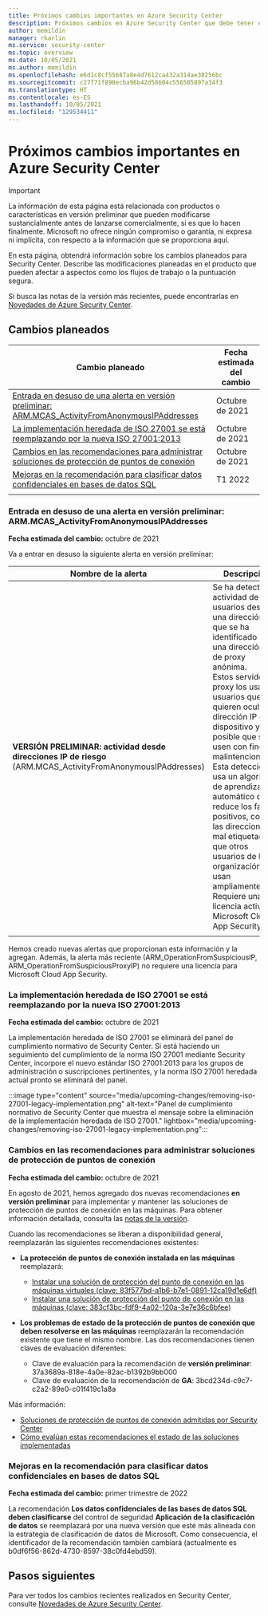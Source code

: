 ```yaml
---
title: Próximos cambios importantes en Azure Security Center
description: Próximos cambios en Azure Security Center que debe tener en cuenta y para los que puede que necesite un plan
author: memildin
manager: rkarlin
ms.service: security-center
ms.topic: overview
ms.date: 10/05/2021
ms.author: memildin
ms.openlocfilehash: e6d1c8cf55687a8e4d7612ca432a314ae38256bc
ms.sourcegitcommit: c27f71f890ecba96b42d58604c556505897a34f3
ms.translationtype: HT
ms.contentlocale: es-ES
ms.lasthandoff: 10/05/2021
ms.locfileid: "129534411"
---
```

# <a name="important-upcoming-changes-to-azure-security-center"></a>Próximos cambios importantes en Azure Security Center

> [!IMPORTANT]
> La información de esta página está relacionada con productos o características en versión preliminar que pueden modificarse sustancialmente antes de lanzarse comercialmente, si es que lo hacen finalmente. Microsoft no ofrece ningún compromiso o garantía, ni expresa ni implícita, con respecto a la información que se proporciona aquí.

En esta página, obtendrá información sobre los cambios planeados para Security Center. Describe las modificaciones planeadas en el producto que pueden afectar a aspectos como los flujos de trabajo o la puntuación segura.

Si busca las notas de la versión más recientes, puede encontrarlas en [Novedades de Azure Security Center](release-notes.md).


## <a name="planned-changes"></a>Cambios planeados

| Cambio planeado       | Fecha estimada del cambio |
|----------------------|---------------------------|
| [Entrada en desuso de una alerta en versión preliminar: ARM.MCAS_ActivityFromAnonymousIPAddresses](#deprecating-a-preview-alert-armmcas_activityfromanonymousipaddresses)             | Octubre de 2021|
| [La implementación heredada de ISO 27001 se está reemplazando por la nueva ISO 27001:2013](#legacy-implementation-of-iso-27001-is-being-replaced-with-new-iso-270012013)| Octubre de 2021|
| [Cambios en las recomendaciones para administrar soluciones de protección de puntos de conexión](#changes-to-recommendations-for-managing-endpoint-protection-solutions)             | Octubre de 2021    |
| [Mejoras en la recomendación para clasificar datos confidenciales en bases de datos SQL](#enhancements-to-recommendation-to-classify-sensitive-data-in-sql-databases)   | T1 2022    |
|||

### <a name="deprecating-a-preview-alert-armmcas_activityfromanonymousipaddresses"></a>Entrada en desuso de una alerta en versión preliminar: ARM.MCAS_ActivityFromAnonymousIPAddresses

**Fecha estimada del cambio:** octubre de 2021

Va a entrar en desuso la siguiente alerta en versión preliminar:

|Nombre de la alerta| Descripción|
|----------------------|---------------------------|
|**VERSIÓN PRELIMINAR: actividad desde direcciones IP de riesgo**<br>(ARM.MCAS_ActivityFromAnonymousIPAddresses)|Se ha detectado actividad de usuarios desde una dirección IP que se ha identificado como una dirección IP de proxy anónima.<br>Estos servidores proxy los usan los usuarios que quieren ocultar la dirección IP del dispositivo y es posible que se usen con fines malintencionados. Esta detección usa un algoritmo de aprendizaje automático que reduce los falsos positivos, como las direcciones IP mal etiquetadas que otros usuarios de la organización usan ampliamente.<br>Requiere una licencia activa de Microsoft Cloud App Security.|
|||

Hemos creado nuevas alertas que proporcionan esta información y la agregan. Además, la alerta más reciente (ARM_OperationFromSuspiciousIP, ARM_OperationFromSuspiciousProxyIP) no requiere una licencia para Microsoft Cloud App Security.

### <a name="legacy-implementation-of-iso-27001-is-being-replaced-with-new-iso-270012013"></a>La implementación heredada de ISO 27001 se está reemplazando por la nueva ISO 27001:2013

**Fecha estimada del cambio:** octubre de 2021

La implementación heredada de ISO 27001 se eliminará del panel de cumplimiento normativo de Security Center. Si está haciendo un seguimiento del cumplimiento de la norma ISO 27001 mediante Security Center, incorpore el nuevo estándar ISO 27001:2013 para los grupos de administración o suscripciones pertinentes, y la norma ISO 27001 heredada actual pronto se eliminará del panel.

:::image type="content" source="media/upcoming-changes/removing-iso-27001-legacy-implementation.png" alt-text="Panel de cumplimiento normativo de Security Center que muestra el mensaje sobre la eliminación de la implementación heredada de ISO 27001." lightbox="media/upcoming-changes/removing-iso-27001-legacy-implementation.png":::

### <a name="changes-to-recommendations-for-managing-endpoint-protection-solutions"></a>Cambios en las recomendaciones para administrar soluciones de protección de puntos de conexión

**Fecha estimada del cambio:** octubre de 2021

En agosto de 2021, hemos agregado dos nuevas recomendaciones **en versión preliminar** para implementar y mantener las soluciones de protección de puntos de conexión en las máquinas. Para obtener información detallada, consulta las [notas de la versión](release-notes.md#two-new-recommendations-for-managing-endpoint-protection-solutions-in-preview).

Cuando las recomendaciones se liberan a disponibilidad general, reemplazarán las siguientes recomendaciones existentes:

- **La protección de puntos de conexión instalada en las máquinas** reemplazará:
    - [Instalar una solución de protección del punto de conexión en las máquinas virtuales (clave: 83f577bd-a1b6-b7e1-0891-12ca19d1e6df)](https://portal.azure.com/#blade/Microsoft_Azure_Security/RecommendationsBlade/assessmentKey/83f577bd-a1b6-b7e1-0891-12ca19d1e6df)
    - [Instalar una solución de protección del punto de conexión en las máquinas (clave: 383cf3bc-fdf9-4a02-120a-3e7e36c6bfee)](https://portal.azure.com/#blade/Microsoft_Azure_Security/RecommendationsBlade/assessmentKey/383cf3bc-fdf9-4a02-120a-3e7e36c6bfee)

- **Los problemas de estado de la protección de puntos de conexión que deben resolverse en las máquinas** reemplazarán la recomendación existente que tiene el mismo nombre. Las dos recomendaciones tienen claves de evaluación diferentes:
    - Clave de evaluación para la recomendación de **versión preliminar**: 37a3689a-818e-4a0e-82ac-b1392b9bb000
    - Clave de evaluación de la recomendación de **GA**: 3bcd234d-c9c7-c2a2-89e0-c01f419c1a8a

Más información:
- [Soluciones de protección de puntos de conexión admitidas por Security Center](security-center-services.md#endpoint-supported)
- [Cómo evalúan estas recomendaciones el estado de las soluciones implementadas](security-center-endpoint-protection.md)

### <a name="enhancements-to-recommendation-to-classify-sensitive-data-in-sql-databases"></a>Mejoras en la recomendación para clasificar datos confidenciales en bases de datos SQL

**Fecha estimada del cambio:** primer trimestre de 2022

La recomendación **Los datos confidenciales de las bases de datos SQL deben clasificarse** del control de seguridad **Aplicación de la clasificación de datos** se reemplazará por una nueva versión que esté más alineada con la estrategia de clasificación de datos de Microsoft. Como consecuencia, el identificador de la recomendación también cambiará (actualmente es b0df6f56-862d-4730-8597-38c0fd4ebd59).


## <a name="next-steps"></a>Pasos siguientes

Para ver todos los cambios recientes realizados en Security Center, consulte [Novedades de Azure Security Center](release-notes.md).